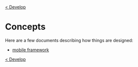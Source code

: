 [< Develop](../Develop.md)
# Concepts

Here are a few documents describing how things are designed:


  - [mobile framework](mobile/Mobile.md)


[< Develop](../Develop.md)     
